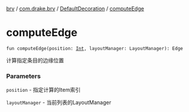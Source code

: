 [brv](../../index.md) / [com.drake.brv](../index.md) / [DefaultDecoration](index.md) / [computeEdge](./compute-edge.md)

# computeEdge

`fun computeEdge(position: `[`Int`](https://kotlinlang.org/api/latest/jvm/stdlib/kotlin/-int/index.html)`, layoutManager: LayoutManager): Edge`

计算指定条目的边缘位置

### Parameters

`position` - 指定计算的Item索引

`layoutManager` - 当前列表的LayoutManager